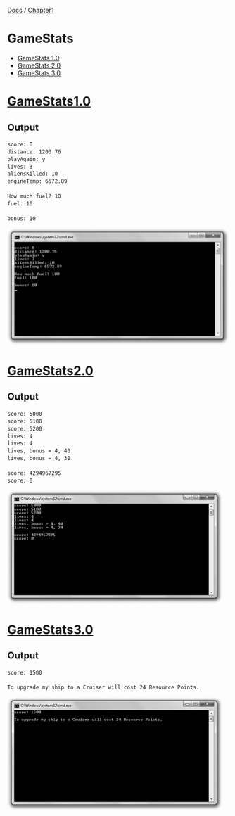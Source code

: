 [Docs](../docs/) / [Chapter1](../)
# GameStats
- [GameStats 1.0](GameStats1.0/)
- [GameStats 2.0](GameStats2.0/)
- [GameStats 3.0](GameStats3.0/)

# [GameStats1.0](GameStats1.0/)

## Output
```txt
score: 0
distance: 1200.76
playAgain: y
lives: 3
aliensKilled: 10
engineTemp: 6572.89

How much fuel? 10
fuel: 10

bonus: 10
```

![ScreenShoot](../../web/Beginning_Cpp_Through_Game_Programming/Image_046.gif)

# [GameStats2.0](GameStats2.0/)

## Output
```txt
score: 5000
score: 5100
score: 5200
lives: 4
lives: 4
lives, bonus = 4, 40
lives, bonus = 4, 30

score: 4294967295
score: 0
```

![ScreenShot](../../web/Beginning_Cpp_Through_Game_Programming/Image_058.gif)

# [GameStats3.0](GameStats3.0/)

## Output
```txt
score: 1500

To upgrade my ship to a Cruiser will cost 24 Resource Points.
```

![ScreenShot](../../web/Beginning_Cpp_Through_Game_Programming/Image_064.gif)